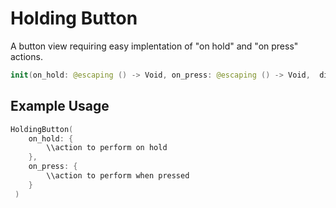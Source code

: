 # Holding Button 

A button view requiring easy implentation of "on hold" and "on press" actions.

```swift
init(on_hold: @escaping () -> Void, on_press: @escaping () -> Void,  diameter: CGFloat = BUTTON_DIAMETER)
```

## Example Usage
```swift
HoldingButton(
    on_hold: {
        \\action to perform on hold
    },
    on_press: {
        \\action to perform when pressed
    }
 )
```
